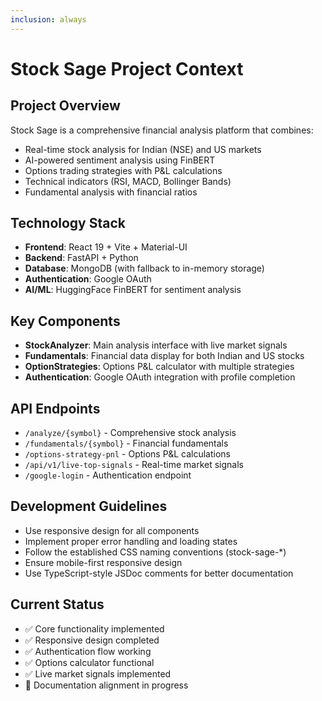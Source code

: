 ```yaml
---
inclusion: always
---
```


# Stock Sage Project Context

## Project Overview

Stock Sage is a comprehensive financial analysis platform that combines:

- Real-time stock analysis for Indian (NSE) and US markets
- AI-powered sentiment analysis using FinBERT
- Options trading strategies with P&L calculations
- Technical indicators (RSI, MACD, Bollinger Bands)
- Fundamental analysis with financial ratios

## Technology Stack

- **Frontend**: React 19 + Vite + Material-UI
- **Backend**: FastAPI + Python
- **Database**: MongoDB (with fallback to in-memory storage)
- **Authentication**: Google OAuth
- **AI/ML**: HuggingFace FinBERT for sentiment analysis

## Key Components

- **StockAnalyzer**: Main analysis interface with live market signals
- **Fundamentals**: Financial data display for both Indian and US stocks
- **OptionStrategies**: Options P&L calculator with multiple strategies
- **Authentication**: Google OAuth integration with profile completion

## API Endpoints

- `/analyze/{symbol}` - Comprehensive stock analysis
- `/fundamentals/{symbol}` - Financial fundamentals
- `/options-strategy-pnl` - Options P&L calculations
- `/api/v1/live-top-signals` - Real-time market signals
- `/google-login` - Authentication endpoint

## Development Guidelines

- Use responsive design for all components
- Implement proper error handling and loading states
- Follow the established CSS naming conventions (stock-sage-\*)
- Ensure mobile-first responsive design
- Use TypeScript-style JSDoc comments for better documentation

## Current Status

- ✅ Core functionality implemented
- ✅ Responsive design completed
- ✅ Authentication flow working
- ✅ Options calculator functional
- ✅ Live market signals implemented
- 🔄 Documentation alignment in progress
